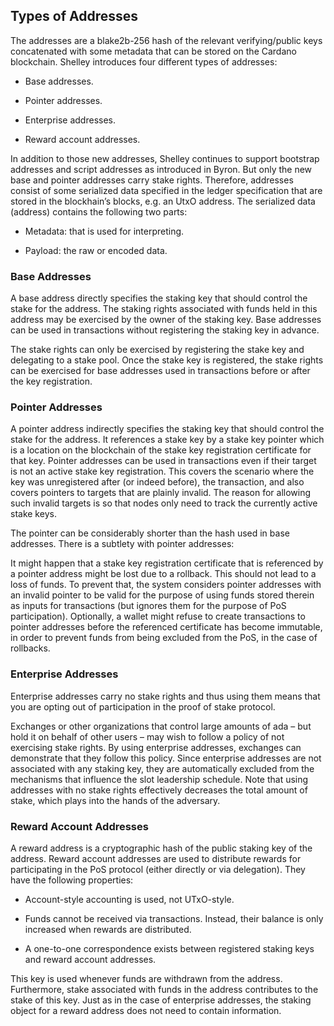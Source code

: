
## Types of Addresses
The addresses are a blake2b-256 hash of the relevant verifying/public keys concatenated with some metadata that can be stored on the Cardano blockchain. Shelley introduces four different types of addresses:

- Base addresses.

- Pointer addresses.

- Enterprise addresses.

- Reward account addresses.

In addition to those new addresses, Shelley continues to support bootstrap addresses and script addresses as introduced in Byron. But only the new base and pointer addresses carry stake rights. Therefore, addresses consist of some serialized data specified in the ledger specification that are stored in the blockhain’s blocks, e.g. an UtxO address. The serialized data (address) contains the following two parts:

- Metadata: that is used for interpreting.

- Payload: the raw or encoded data.

### Base Addresses
A base address directly specifies the staking key that should control the stake for the address. The staking rights associated with funds held in this address may be exercised by the owner of the staking key. Base addresses can be used in transactions without registering the staking key in advance.

The stake rights can only be exercised by registering the stake key and delegating to a stake pool. Once the stake key is registered, the stake rights can be exercised for base addresses used in transactions before or after the key registration.

### Pointer Addresses
A pointer address indirectly specifies the staking key that should control the stake for the address. It references a stake key by a stake key pointer which is a location on the blockchain of the stake key registration certificate for that key. Pointer addresses can be used in transactions even if their target is not an active stake key registration. This covers the scenario where the key was unregistered after (or indeed before), the transaction, and also covers pointers to targets that are plainly invalid. The reason for allowing such invalid targets is so that nodes only need to track the currently active stake keys.

The pointer can be considerably shorter than the hash used in base addresses. There is a subtlety with pointer addresses:

It might happen that a stake key registration certificate that is referenced by a pointer address might be lost due to a rollback. This should not lead to a loss of funds. To prevent that, the system considers pointer addresses with an invalid pointer to be valid for the purpose of using funds stored therein as inputs for transactions (but ignores them for the purpose of PoS participation). Optionally, a wallet might refuse to create transactions to pointer addresses before the referenced certificate has become immutable, in order to prevent funds from being excluded from the PoS, in the case of rollbacks.

### Enterprise Addresses
Enterprise addresses carry no stake rights and thus using them means that you are opting out of participation in the proof of stake protocol.

Exchanges or other organizations that control large amounts of ada – but hold it on behalf of other users – may wish to follow a policy of not exercising stake rights. By using enterprise addresses, exchanges can demonstrate that they follow this policy. Since enterprise addresses are not associated with any staking key, they are automatically excluded from the mechanisms that influence the slot leadership schedule. Note that using addresses with no stake rights effectively decreases the total amount of stake, which plays into the hands of the adversary.

### Reward Account Addresses
A reward address is a cryptographic hash of the public staking key of the address. Reward account addresses are used to distribute rewards for participating in the PoS protocol (either directly or via delegation). They have the following properties:

- Account-style accounting is used, not UTxO-style.

- Funds cannot be received via transactions. Instead, their balance is only increased when rewards are distributed.

- A one-to-one correspondence exists between registered staking keys and reward account addresses.

This key is used whenever funds are withdrawn from the address. Furthermore, stake associated with funds in the address contributes to the stake of this key. Just as in the case of enterprise addresses, the staking object for a reward address does not need to contain information.
